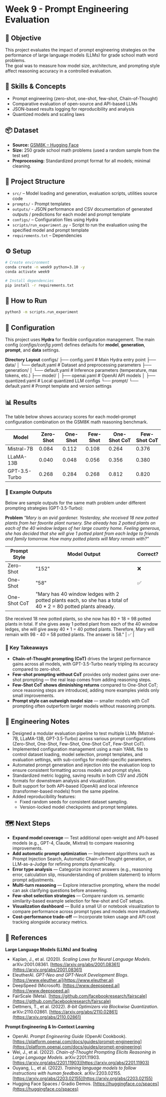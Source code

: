 # Week 9 - Prompt Engineering Evaluation

## 📌 Objective
This project evaluates the impact of prompt engineering strategies on the performance of large language models (LLMs) for grade school math word problems.  
The goal was to measure how model size, architecture, and prompting style affect reasoning accuracy in a controlled evaluation.

## 🧩 Skills & Concepts
- Prompt engineering (zero-shot, one-shot, few-shot, Chain-of-Thought)  
- Comparative evaluation of open-source and API-based LLMs  
- JSON-based results logging for reproducibility and analysis  
- Quantized models and scaling laws

## 📦 Dataset
- **Source:** [GSM8K – Hugging Face](https://huggingface.co/datasets/gsm8k)  
- **Size:** 250 grade school math problems (used a random sample from the test set)  
- **Preprocessing:** Standardized prompt format for all models; minimal cleaning.

## 📂 Project Structure
- `src/` – Model loading and generation, evaluation scripts, utilities source code
- `prompts/` - Prompt templates 
- `outputs/` - JSON performance and CSV documentation of generated outputs / predictions for each model and prompt template
- `configs/` – Configuration files using Hydra
- `scripts/run_experiment.py` - Script to run the evaluation using the specified model and prompt template
- `requirements.txt` – Dependencies  

## ⚙️ Setup
```bash
# Create environment
conda create -n week9 python=3.10 -y
conda activate week9

# Install dependencies
pip install -r requirements.txt
```

## 🚀 How to Run 
```bash 
python3 -m scripts.run_experiment
```

## 🧪 Configuration
This project uses **Hydra** for flexible configuration management. 
The main config (*configs/config.yaml*) defines defaults for **model**, **generation**, **prompt**, and **data** settings.

**Directory Layout**
configs/
├── config.yaml          # Main Hydra entry point
├── data/
│   └── default.yaml     # Dataset and preprocessing parameters
├── generation/
│   └── default.yaml     # Inference parameters (temperature, max tokens, etc.)
├── model/
│   ├── openai.yaml      # OpenAI API models
│   ├── quantized.yaml   # Local quantized LLM configs
└── prompt/
    └── default.yaml     # Prompt template and version settings

## 📊 Results
The table below shows accuracy scores for each model–prompt configuration combination on the GSM8K math reasoning benchmark.

| Model          | Zero-Shot | One-Shot | Few-Shot | One-Shot CoT | Few-Shot CoT |
|----------------|-----------|----------|----------|--------------|--------------|
| Mistral-7B     | 0.084     | 0.112    | 0.108    | 0.264        | 0.376        |
| LLaMA-13B      | 0.040     | 0.048    | 0.056    | 0.356        | 0.380        |
| GPT-3.5-Turbo  | 0.268     | 0.284    | 0.268    | 0.812        | 0.820        |

### 📝 Example Outputs 
Below are sample outputs for the same math problem under different prompting strategies (GPT-3.5-Turbo): 

**Problem**
*"Mary is an avid gardener. Yesterday, she received 18 new potted plants from her favorite plant nursery. She already has 2 potted plants on each of the 40 window ledges of her large country home. Feeling generous, she has decided that she will give 1 potted plant from each ledge to friends and family tomorrow. How many potted plants will Mary remain with?"*

| Prompt Style | Model Output | Correct? |
|--------------|-------------|----------|
| Zero-Shot    | "152" | ❌ |
| One-Shot     | "58" | ✅ |
| One-Shot CoT | "Mary has 40 window ledges with 2 potted plants each, so she has a total of 40 * 2 = 80 potted plants already.
She received 18 new potted plants, so she now has 80 + 18 = 98 potted plants in total.
If she gives away 1 potted plant from each of the 40 window ledges, she will give away 40 * 1 = 40 potted plants.
Therefore, Mary will remain with 98 - 40 = 58 potted plants. 
The answer is 58." | ✅ |

### 📌 Key Takeaways
- **Chain-of-Thought prompting (CoT)** drives the largest performance gains across all models, with GPT-3.5-Turbo nearly tripling its accuracy compared to zero-shot.
- **Few-shot prompting without CoT** provides only modest gains over one-shot prompting — the real leap comes from adding reasoning steps.
- **Few-Shot CoT shows diminishing returns** compared to One-Shot CoT; once reasoning steps are introduced, adding more examples yields only small improvements.
- **Prompt style can outweigh model size** — smaller models with CoT prompting often outperform larger models without reasoning prompts.

## 🧠 Engineering Notes
- Designed a modular evaluation pipeline to test multiple LLMs (Mistral-7B, LLaMA-13B, GPT-3.5-Turbo) across various prompt configurations (Zero-Shot, One-Shot, Few-Shot, One-Shot CoT, Few-Shot CoT).
- Implemented configuration management using a main YAML file to control dataset loading, model selection, prompt templates, and evaluation settings, with sub-configs for model-specific parameters.
- Automated prompt generation and injection into the evaluation loop to ensure consistent formatting across models and prompt styles.
- Standardized metric logging, saving results in both CSV and JSON formats for downstream analysis and visualization.
- Built support for both API-based (OpenAI) and local inference (transformer-based models) from the same pipeline.
- Added reproducibility features:
  - Fixed random seeds for consistent dataset sampling.
  - Version-locked model checkpoints and prompt templates.

## 🗺️ Next Steps
- **Expand model coverage** — Test additional open-weight and API-based models (e.g., GPT-4, Claude, Mixtral) to compare reasoning improvements.
- **Add automatic prompt optimization** — Implement algorithms such as Prompt Injection Search, Automatic Chain-of-Thought generation, or LLM-as-a-Judge for refining prompts dynamically.
- **Error type analysis** — Categorize incorrect answers (e.g., reasoning error, calculation slip, misunderstanding of problem statement) to inform prompt adjustments.
- **Multi-turn reasoning** — Explore interactive prompting, where the model can ask clarifying questions before answering.
- **Few-shot selection strategies** — Compare random vs. semantic similarity-based example selection for few-shot and CoT setups.
- **Visualization dashboard** — Build a small UI or notebook visualization to compare performance across prompt types and models more intuitively.
- **Cost-performance trade-off** — Incorporate token usage and API cost tracking alongside accuracy metrics.

## 🔗 References

**Large Language Models (LLMs) and Scaling**
- Kaplan, J., et al. (2020). *Scaling Laws for Neural Language Models*. arXiv:2001.08361. [https://arxiv.org/abs/2001.08361](https://arxiv.org/abs/2001.08361)  
- EleutherAI. *GPT-Neo and GPT-NeoX Development Blogs*. [https://www.eleuther.ai](https://www.eleuther.ai)  
- DeepSpeed (Microsoft). [https://www.deepspeed.ai](https://www.deepspeed.ai)  
- FairScale (Meta). [https://github.com/facebookresearch/fairscale](https://github.com/facebookresearch/fairscale)  
- Dettmers, T., et al. (2022). *8-bit Optimizers via Blockwise Quantization*. arXiv:2110.02861. [https://arxiv.org/abs/2110.02861](https://arxiv.org/abs/2110.02861)  

**Prompt Engineering & In-Context Learning**
- OpenAI. *Prompt Engineering Guide* (OpenAI Cookbook). [https://platform.openai.com/docs/guides/prompt-engineering](https://platform.openai.com/docs/guides/prompt-engineering)  
- Wei, J., et al. (2022). *Chain-of-Thought Prompting Elicits Reasoning in Large Language Models*. arXiv:2201.11903. [https://arxiv.org/abs/2201.11903](https://arxiv.org/abs/2201.11903)  
- Ouyang, L., et al. (2022). *Training language models to follow instructions with human feedback*. arXiv:2203.02155. [https://arxiv.org/abs/2203.02155](https://arxiv.org/abs/2203.02155)  
- Hugging Face Spaces / Gradio Demos. [https://huggingface.co/spaces](https://huggingface.co/spaces)  